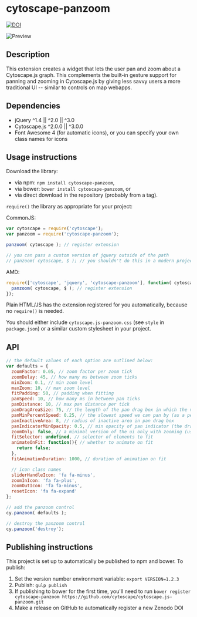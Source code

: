 cytoscape-panzoom
================================================================================
[![DOI](https://zenodo.org/badge/16007634.svg)](https://zenodo.org/badge/latestdoi/16007634)

![Preview](https://raw.githubusercontent.com/cytoscape/cytoscape.js-panzoom/master/img/preview.png)

## Description

This extension creates a widget that lets the user pan and zoom about a Cytoscape.js graph.  This complements the built-in gesture support for panning and zooming in Cytoscape.js by giving less savvy users a more traditional UI -- similar to controls on map webapps.


## Dependencies

 * jQuery ^1.4 || ^2.0 || ^3.0
 * Cytoscape.js ^2.0.0 || ^3.0.0
 * Font Awesome 4 (for automatic icons), or you can specify your own class names for icons


## Usage instructions

Download the library:

 * via npm: `npm install cytoscape-panzoom`,
 * via bower: `bower install cytoscape-panzoom`, or
 * via direct download in the repository (probably from a tag).

`require()` the library as appropriate for your project:

CommonJS:
```js
var cytoscape = require('cytoscape');
var panzoom = require('cytoscape-panzoom');

panzoom( cytoscape ); // register extension

// you can pass a custom version of jquery outside of the path
// panzoom( cytoscape, $ ); // you shouldn't do this in a modern project...
```

AMD:
```js
require(['cytoscape', 'jquery', 'cytoscape-panzoom'], function( cytoscape, $, panzoom ){
  panzoom( cytoscape, $ ); // register extension
});
```

Plain HTML/JS has the extension registered for you automatically, because no `require()` is needed.

You should either include `cytoscape.js-panzoom.css` (see `style` in `package.json`) or a similar custom stylesheet in your project.

## API

```js
// the default values of each option are outlined below:
var defaults = {
  zoomFactor: 0.05, // zoom factor per zoom tick
  zoomDelay: 45, // how many ms between zoom ticks
  minZoom: 0.1, // min zoom level
  maxZoom: 10, // max zoom level
  fitPadding: 50, // padding when fitting
  panSpeed: 10, // how many ms in between pan ticks
  panDistance: 10, // max pan distance per tick
  panDragAreaSize: 75, // the length of the pan drag box in which the vector for panning is calculated (bigger = finer control of pan speed and direction)
  panMinPercentSpeed: 0.25, // the slowest speed we can pan by (as a percent of panSpeed)
  panInactiveArea: 8, // radius of inactive area in pan drag box
  panIndicatorMinOpacity: 0.5, // min opacity of pan indicator (the draggable nib); scales from this to 1.0
  zoomOnly: false, // a minimal version of the ui only with zooming (useful on systems with bad mousewheel resolution)
  fitSelector: undefined, // selector of elements to fit
  animateOnFit: function(){ // whether to animate on fit
    return false;
  },
  fitAnimationDuration: 1000, // duration of animation on fit

  // icon class names
  sliderHandleIcon: 'fa fa-minus',
  zoomInIcon: 'fa fa-plus',
  zoomOutIcon: 'fa fa-minus',
  resetIcon: 'fa fa-expand'
};

// add the panzoom control
cy.panzoom( defaults );

// destroy the panzoom control
cy.panzoom('destroy');
```


## Publishing instructions

This project is set up to automatically be published to npm and bower.  To publish:

1. Set the version number environment variable: `export VERSION=1.2.3`
1. Publish: `gulp publish`
1. If publishing to bower for the first time, you'll need to run `bower register cytoscape-panzoom https://github.com/cytoscape/cytoscape.js-panzoom.git`
1. Make a release on GitHub to automatically register a new Zenodo DOI
